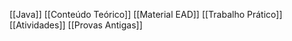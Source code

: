 [[Java]]
[[Conteúdo Teórico]]
[[Material EAD]]
[[Trabalho Prático]]
[[Atividades]]
[[Provas Antigas]]